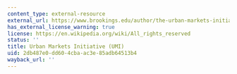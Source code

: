 ```yaml
---
content_type: external-resource
external_url: https://www.brookings.edu/author/the-urban-markets-initiative-brookings-institution-metropolitan-policy-program/
has_external_license_warning: true
license: https://en.wikipedia.org/wiki/All_rights_reserved
status: ''
title: Urban Markets Initiative (UMI)
uid: 2db487e0-dd60-4cba-ac3e-85adb64513b4
wayback_url: ''
---
```

